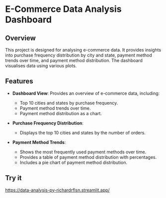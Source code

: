 # E-Commerce Data Analysis Dashboard

## Overview

This project is designed for analysing e-commerce data. It provides insights into purchase frequency distribution by city and state, payment method trends over time, and payment method distribution. The dashboard visualises data using various plots.

## Features

- **Dashboard View**: Provides an overview of e-commerce data, including:
  - Top 10 cities and states by purchase frequency.
  - Payment method trends over time.
  - Payment method distribution as a chart.

- **Purchase Frequency Distribution**: 
  - Displays the top 10 cities and states by the number of orders.

- **Payment Method Trends**: 
  - Shows the most frequently used payment methods over time.
  - Provides a table of payment method distribution with percentages.
  - Includes a pie chart of payment method distribution.

## Try it
https://data-analysis-py-richardrflsn.streamlit.app/
